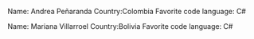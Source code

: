 Name: Andrea Peñaranda
Country:Colombia
Favorite code language: C#

Name: Mariana Villarroel
Country:Bolivia
Favorite code language: C#
